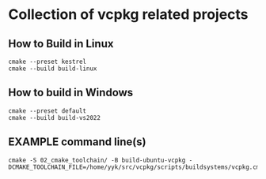 # Collection of vcpkg related projects

## How to Build in Linux

	cmake --preset kestrel
	cmake --build build-linux

## How to build in Windows

	cmake --preset default
	cmake --build build-vs2022

## EXAMPLE command line(s)

	cmake -S 02_cmake_toolchain/ -B build-ubuntu-vcpkg -DCMAKE_TOOLCHAIN_FILE=/home/yyk/src/vcpkg/scripts/buildsystems/vcpkg.cmake
